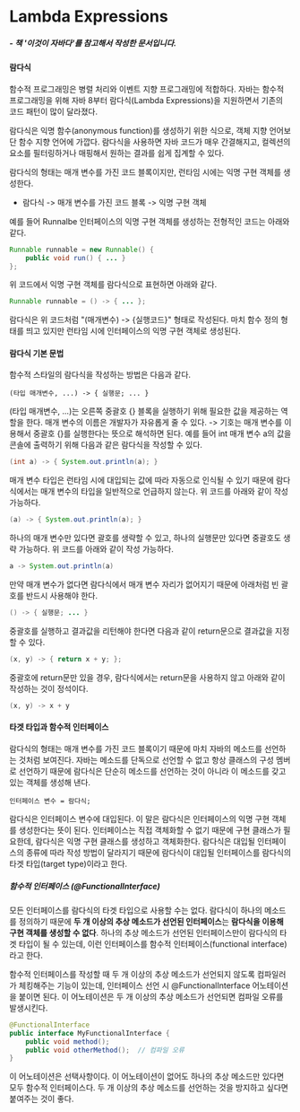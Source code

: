 # Lambda Expressions

##### - 책 '이것이 자바다'를 참고해서 작성한 문서입니다.



#### 람다식

함수적 프로그래밍은 병렬 처리와 이벤트 지향 프로그래밍에 적합하다. 자바는 함수적 프로그래밍을 위해 자바 8부터 람다식(Lambda Expressions)을 지원하면서 기존의 코드 패턴이 많이 달라졌다.

람다식은 익명 함수(anonymous function)를 생성하기 위한 식으로, 객체 지향 언어보단 함수 지향 언어에 가깝다. 람다식을 사용하면 자바 코드가 매우 간결해지고, 컬렉션의 요소를 필터링하거나 매핑해서 원하는 결과를 쉽게 집계할 수 있다.

람다식의 형태는 매개 변수를 가진 코드 블록이지만, 런타임 시에는 익명 구현 객체를 생성한다.

- 람다식 -> 매개 변수를 가진 코드 블록 -> 익명 구현 객체

예를 들어 Runnalbe 인터페이스의 익명 구현 객체를 생성하는 전형적인 코드는 아래와 같다.

```java
Runnable runnable = new Runnable() {
	public void run() { ... }
};
```

위 코드에서 익명 구현 객체를 람다식으로 표현하면 아래와 같다.

```java
Runnable runnable = () -> { ... };
```

람다식은 위 코드처럼 "(매개변수) -> {실행코드}" 형태로 작성된다. 마치 함수 정의 형태를 띄고 있지만 런타임 시에 인터페이스의 익명 구현 객체로 생성된다.



#### 람다식 기본 문법

함수적 스타일의 람다식을 작성하는 방법은 다음과 같다.

```
(타입 매개변수, ...) -> { 실행문; ... }
```

(타입 매개변수, ...)는 오른쪽 중괄호 {} 블록을 실행하기 위해 필요한 값을 제공하는 역할을 한다. 매개 변수의 이름은 개발자가 자유롭게 줄 수 있다. -> 기호는 매개 변수를 이용해서 중괄호 {}를 실행한다는 뜻으로 해석하면 된다. 예를 들어 int 매개 변수 a의 값을 콘솔에 출력하기 위해 다음과 같은 람다식을 작성할 수 있다.

```java
(int a) -> { System.out.println(a); }
```

매개 변수 타입은 런타임 시에 대입되는 값에 따라 자동으로 인식될 수 있기 때문에 람다식에서는 매개 변수의 타입을 일반적으로 언급하지 않는다. 위 코드를 아래와 같이 작성 가능하다.

```java
(a) -> { System.out.println(a); }
```

하나의 매개 변수만 있다면 괄호를 생략할 수 있고, 하나의 실행문만 있다면 중괄호도  생략 가능하다. 위 코드를 아래와 같이 작성 가능하다.

```java
a -> System.out.println(a)
```

만약 매개 변수가 없다면 람다식에서 매개 변수 자리가 없어지기 때문에 아래처럼 빈 괄호를 반드시 사용해야 한다.

```java
() -> { 실행문; ... }
```

중괄호를 실행하고 결과값을 리턴해야 한다면 다음과 같이 return문으로 결과값을 지정할 수 있다.

```java
(x, y) -> { return x + y; };
```

중괄호에 return문만 있을 경우, 람다식에서는 return문을 사용하지 않고 아래와 같이 작성하는 것이 정석이다.

```java
(x, y) -> x + y
```



#### 타겟 타입과 함수적 인터페이스

람다식의 형태는 매개 변수를 가진 코드 블록이기 때문에 마치 자바의 메소드를 선언하는 것처럼 보여진다. 자바는 메소드를 단독으로 선언할 수 없고 항상 클래스의 구성 멤버로 선언하기 때문에 람다식은 단순히 메소드를 선언하는 것이 아니라 이 메소드를 갖고 있는 객체를 생성해 낸다.

```
인터페이스 변수 = 람다식;
```

람다식은 인터페이스 변수에 대입된다. 이 말은 람다식은 인터페이스의 익명 구현 객체를 생성한다는 뜻이 된다. 인터페이스는 직접 객체화할 수 없기 때문에 구현 클래스가 필요한데, 람다식은 익명 구현 클래스를 생성하고 객체화한다. 람다식은 대입될 인터페이스의 종류에 따라 작성 방법이 달라지기 때문에 람다식이 대입될 인터페이스를 람다식의 타겟 타입(target type)이라고 한다.

##### 함수적 인터페이스 (@FunctionalInterface)

모든 인터페이스를 람다식의 타겟 타입으로 사용할 수는 없다. 람다식이 하나의 메소드를 정의하기 때문에 **두 개 이상의 추상 메소드가 선언된 인터페이스**는 **람다식을 이용해 구현 객체를 생성할 수 없다**. 하나의 추상 메소드가 선언된 인터페이스만이 람다식의 타겟 타입이 될 수 있는데, 이런 인터페이스를 함수적 인터페이스(functional interface)라고 한다.

함수적 인터페이스를 작성할 때 두 개 이상의 추상 메소드가 선언되지 않도록 컴파일러가 체킹해주는 기능이 있는데, 인터페이스 선언 시 @FunctionalInterface 어노테이션을 붙이면 된다. 이 어노테이션은 두 개 이상의 추상 메소드가 선언되면 컴파일 오류를 발생시킨다.

```java
@FunctionalInterface
public interface MyFunctionalInterface {
	public void method();
	public void otherMethod();	// 컴파일 오류
}
```

이 어노테이션은 선택사항이다. 이 어노테이션이 없어도 하나의 추상 메소드만 있다면 모두 함수적 인터페이스다. 두 개 이상의 추상 메소드를 선언하는 것을 방지하고 싶다면 붙여주는 것이 좋다.        